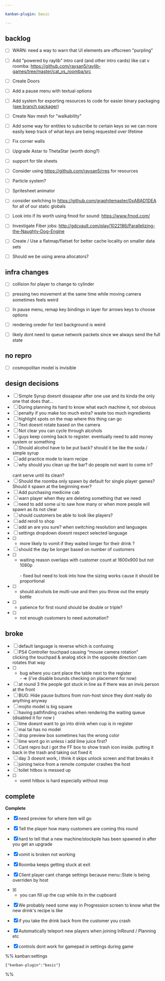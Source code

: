 ```yaml
---

kanban-plugin: basic

---
```


## backlog

- [ ] WARN: need a way to warn that UI elements are offscreen "purpling"
- [ ] Add "powered by raylib" intro card (and other intro cards) like cat v roomba: https://github.com/raysan5/raylib-games/tree/master/cat_vs_roomba/src
- [ ] Create Doors
- [ ] Add a pause menu with textual options
- [ ] Add system for exporting resources to code for easier binary packaging ([see branch packager](https://web.archive.org/web/20210923054249/https://veridisquot.net/singlefilegames.html))
- [ ] Create Nav mesh for "walkability"
- [ ] Add some way for entities to subscribe to certain keys so we can more easily keep track of what keys are being requested over lifetime
- [ ] Fix corner walls
- [ ] Upgrade Astar to ThetaStar (worth doing?)
- [ ] support for tile sheets
- [ ] Consider using https://github.com/raysan5/rres for resources
- [ ] Particle system?
- [ ] Spritesheet animator
- [ ] consider switching to https://github.com/graphitemaster/0xABAD1DEA for all of our static globals
- [ ] Look into if its worth using fmod for sound: https://www.fmod.com/
- [ ] Investigate Fiber jobs: http://gdcvault.com/play/1022186/Parallelizing-the-Naughty-Dog-Engine
- [ ] Create / Use a flatmap/flatset for better cache locality on smaller data sets
- [ ] Should we be using arena allocators?


## infra changes

- [ ] collision for player to change to cylinder
- [ ] pressing two movement at the same time while moving camera sometimes feels weird
- [ ] In pause menu, remap key bindings in layer for arrows keys to choose options
- [ ] rendering oreder for text background is weird
- [ ] likely dont need to queue network packets since we always send the full state


## no repro

- [ ] cosmopolitan model is invisible


## design decisions

- [ ] Simple Syrup doesnt dissapear after one use and its kinda the only one that does that…
- [ ] During planning its hard to know what each machine it, not obvious
- [ ] penalty if you make too much extra? waste too much ingredients
- [ ] highlight spots on the map where this thing can go
- [ ] Text doesnt rotate based on the camera
- [ ] Not clear you can cycle through alcohols
- [ ] guys keep coming back to register. eventually need to add money system or something
- [ ] Should alcohol have to be put back? should it be like the soda / simple syrup
- [ ] add practice mode to learn recipe
- [ ] why should you clean up the bar? do people not want to come in? <br><br>cant serve until its clean?
- [ ] Should the roomba only spawn by default for single player games? Should it spawn at the beginning ever?
- [ ] Add purchasing medicine cab
- [ ] warn player when they are deleting something that we need
- [ ] need to add some ui to saw how many or when more people will spawn as its not clear
- [ ] should customers be able to look like players?
- [ ] add reroll to shop
- [ ] add an are you sure? when switching resolution and languages
- [ ] settings dropdown doesnt respect selected language
- [ ] - more likely to vomit if they waited longer for their drink ?
- [ ] should the day be longer based on number of customers
- [ ] - waiting reason overlaps with customer count at 1600x900 but not 1080p<br><br>- fixed but need to look into how the sizing works cause it should be proportional
- [ ] - should alcohols be multi-use and then you throw out the empty bottle
- [ ] - patience for first round should be double or triple?
- [ ] - not enough customers to need automation?


## broke

- [ ] default language is reverse which is confusing
- [ ] PS4 Controller touchpad causing “mouse camera rotation”<br>clicking the touchpad & analog stick in the opposite direction cam rotates that way
- [ ] - bug where you cant place the table next to the register<br>- => (i’ve disable bounds checking on placement for now)
- [ ] at round 3 the people got stuck in line as if there was an invis person at the front
- [ ] BUG: Hide pause buttons from non-host since they dont really do anything anyway
- [ ] mojito model is big square
- [ ] having pathfinding crashes when rendering the waiting queue (disabled it for now )
- [ ] lime doesnt want to go into drink when cup is in register
- [ ] mai tai has no model
- [ ] drop preview box sometimes has the wrong color
- [ ] lime wont go in unless i add lime juice first?
- [ ] Cant repro but i got the FF box to show trash icon inside. putting it back in the trash and taking out fixed it
- [ ] day 3 doesnt work, i think it skips unlock screen and that breaks it
- [ ] joining twice from a remote computer crashes the host
- [ ] toilet hitbox is messed up
- [ ] - vomit hitbox is hard especially without mop


## complete

**Complete**
- [x] need preview for where item will go
- [x] Tell the player how many customers are coming this round
- [x] hard to tell that a new machine/stockpile has been spawned in after you get an upgrade
- [x] vomit is broken not working
- [x] Roomba keeps getting stuck at exit
- [x] Client player cant change settings because menu::State is being overriden by host
- [x] - you can fill up the cup while its in the cupboard
- [x] We probably need some way in Progression screen to know what the new drink's recipe is like
- [x] if you take the drink back from the customer you crash
- [x] Automatically teleport new players when joining InRound / Planning etc
- [x] controls dont work for gamepad in settings during game




%% kanban:settings
```
{"kanban-plugin":"basic"}
```
%%
